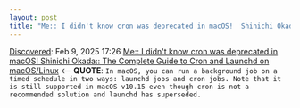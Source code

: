 ```yaml
---
layout: post
title: "Me:: I didn't know cron was deprecated in macOS!  Shinichi Okada:: The Complete Guide to Cron and Launchd on macOS/Linux"
---
```

[Discovered](http://rolandtanglao.com/2020/07/29/p1-blogthis-checkvist-list-links-to-blog/): Feb 9, 2025 17:26 [Me:: I didn't know cron was deprecated in macOS!  Shinichi Okada:: The Complete Guide to Cron and Launchd on macOS/Linux](https://medium.com/towards-data-science/a-step-by-step-guide-to-scheduling-tasks-for-your-data-science-project-d7df4531fc41#919e) <-- **QUOTE**: `In macOS, you can run a background job on a timed schedule in two ways: launchd jobs and cron jobs. Note that it is still supported in macOS v10.15 even though cron is not a recommended solution and launchd has superseded.`
